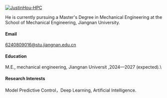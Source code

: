 

[![JustinHou-HPC](https://img.shields.io/badge/JustinHou--HPC-github-blue?logo=github)](https://github.com/JustinHou-HPC)

He is currently pursuing a Master's Degree in Mechanical Engineering at the School of Mechanical Engineering, Jiangnan University.

#### Email
6240809016@stu.jiangnan.edu.cn

#### Education
M.E., mechanical engineering, Jiangnan Universit ,2024—2027 (expected).\

#### Research Interests
Model Predictive Control，Deep Learning, Artificial Intelligence.

